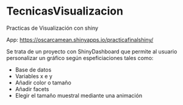 # TecnicasVisualizacion
Practicas de Visualización con shiny

App: https://oscarcamean.shinyapps.io/practicafinalshiny/

Se trata de un proyecto con ShinyDashboard que permite al usuario personalizar un gráfico según espeficiaciones tales como:

* Base de datos
* Variables x e y
* Añadir color o tamaño
* Añadir facets
* Elegir el tamaño muestral mediante una animación
